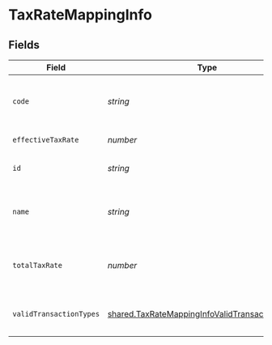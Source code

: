 # TaxRateMappingInfo


## Fields

| Field                                                                                                                     | Type                                                                                                                      | Required                                                                                                                  | Description                                                                                                               | Example                                                                                                                   |
| ------------------------------------------------------------------------------------------------------------------------- | ------------------------------------------------------------------------------------------------------------------------- | ------------------------------------------------------------------------------------------------------------------------- | ------------------------------------------------------------------------------------------------------------------------- | ------------------------------------------------------------------------------------------------------------------------- |
| `code`                                                                                                                    | *string*                                                                                                                  | :heavy_minus_sign:                                                                                                        | Code for the tax rate from the accounting platform.                                                                       | UK Standard Rate (Bills)                                                                                                  |
| `effectiveTaxRate`                                                                                                        | *number*                                                                                                                  | :heavy_minus_sign:                                                                                                        | Effective tax rate.                                                                                                       | 20                                                                                                                        |
| `id`                                                                                                                      | *string*                                                                                                                  | :heavy_minus_sign:                                                                                                        | Unique identifier of tax rate.                                                                                            | 59_Bills                                                                                                                  |
| `name`                                                                                                                    | *string*                                                                                                                  | :heavy_minus_sign:                                                                                                        | Name of the tax rate in the accounting platform.                                                                          | UK Standard Rate (Bills) Bills                                                                                            |
| `totalTaxRate`                                                                                                            | *number*                                                                                                                  | :heavy_minus_sign:                                                                                                        | Total (not compounded) sum of the components of a tax rate.                                                               | 20                                                                                                                        |
| `validTransactionTypes`                                                                                                   | [shared.TaxRateMappingInfoValidTransactionTypes](../../../sdk/models/shared/taxratemappinginfovalidtransactiontypes.md)[] | :heavy_minus_sign:                                                                                                        | Supported transaction types for the account.                                                                              | Payment                                                                                                                   |
